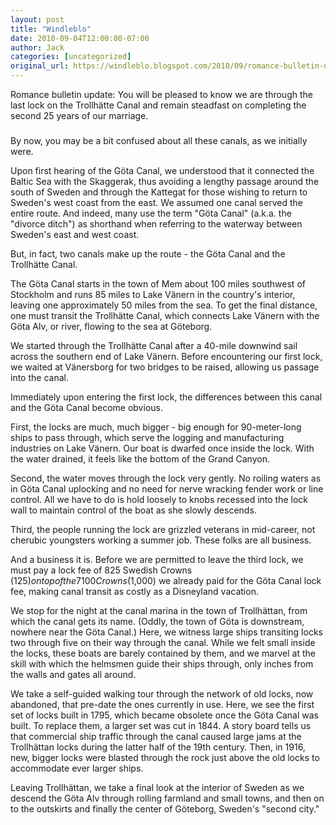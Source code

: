 ```yaml
---
layout: post
title: "Windleblo"
date: 2010-09-04T12:00:00-07:00
author: Jack
categories: [uncategorized]
original_url: https://windleblo.blogspot.com/2010/09/romance-bulletin-update-you-will-be.html
---
```


Romance bulletin update: You will be pleased to know we are through the last lock on the Trollhӓtte Canal and remain steadfast on completing the second 25 years of our marriage.

###

By now, you may be a bit confused about all these canals, as we initially were. 

Upon first hearing of the Gӧta Canal, we understood that it connected the Baltic Sea with the Skaggerak, thus avoiding a lengthy passage around the south of Sweden and through the Kattegat for those wishing to return to Sweden's west coast from the east. We assumed one canal served the entire route. And indeed, many use the term "Gӧta Canal" (a.k.a. the "divorce ditch") as shorthand when referring to the waterway between Sweden's east and west coast.

But, in fact, two canals make up the route - the Gӧta Canal and the Trollhӓtte Canal.

The Gӧta Canal starts in the town of Mem about 100 miles southwest of Stockholm and runs 85 miles to Lake Vӓnern in the country's interior, leaving one approximately 50 miles from the sea. To get the final distance, one must transit the Trollhӓtte Canal, which connects Lake Vӓnern with the Gӧta Alv, or river, flowing to the sea at Gӧteborg.

We started through the Trollhӓtte Canal after a 40-mile downwind sail across the southern end of Lake Vӓnern. Before encountering our first lock, we waited at Vӓnersborg for two bridges to be raised, allowing us passage into the canal.

Immediately upon entering the first lock, the differences between this canal and the Gӧta Canal become obvious.

First, the locks are much, much bigger - big enough for 90-meter-long ships to pass through, which serve the logging and manufacturing industries on Lake Vӓnern. Our boat is dwarfed once inside the lock. With the water drained, it feels like the bottom of the Grand Canyon.

Second, the water moves through the lock very gently. No roiling waters as in Gӧta Canal uplocking and no need for nerve wracking fender work or line control. All we have to do is hold loosely to knobs recessed into the lock wall to maintain control of the boat as she slowly descends.

Third, the people running the lock are grizzled veterans in mid-career, not cherubic youngsters working a summer job. These folks are all business.

And a business it is. Before we are permitted to leave the third lock, we must pay a lock fee of 825 Swedish Crowns ($125) on top of the 7100 Crowns ($1,000) we already paid for the Gӧta Canal lock fee, making canal transit as costly as a Disneyland vacation.

We stop for the night at the canal marina in the town of Trollhӓttan, from which the canal gets its name. (Oddly, the town of Gӧta is downstream, nowhere near the Gӧta Canal.) Here, we witness large ships transiting locks two through five on their way through the canal. While we felt small inside the locks, these boats are barely contained by them, and we marvel at the skill with which the helmsmen guide their ships through, only inches from the walls and gates all around.

We take a self-guided walking tour through the network of old locks, now abandoned, that pre-date the ones currently in use. Here, we see the first set of locks built in 1795, which became obsolete once the Gӧta Canal was built. To replace them, a larger set was cut in 1844. A story board tells us that commercial ship traffic through the canal caused large jams at the Trollhӓttan locks during the latter half of the 19th century. Then, in 1916, new, bigger locks were blasted through the rock just above the old locks to accommodate ever larger ships.

Leaving Trollhӓttan, we take a final look at the interior of Sweden as we descend the Gӧta Alv through rolling farmland and small towns, and then on to the outskirts and finally the center of Gӧteborg, Sweden's "second city."